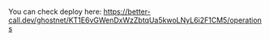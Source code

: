 You can check deploy here: https://better-call.dev/ghostnet/KT1E6vGWenDxWzZbtqUa5kwoLNyL6i2F1CM5/operations
